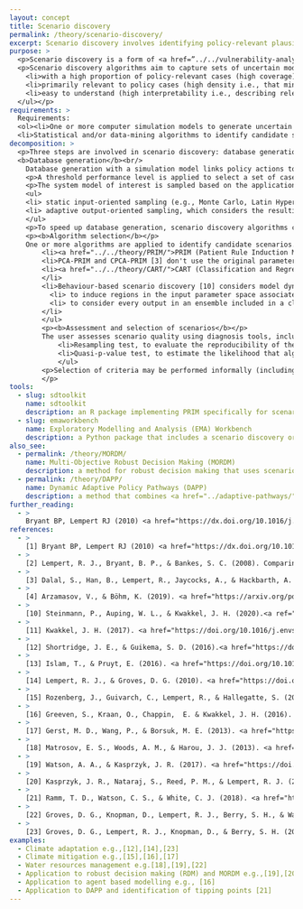 ```yaml
---
layout: concept
title: Scenario discovery
permalink: /theory/scenario-discovery/
excerpt: Scenario discovery involves identifying policy-relevant plausible future scenarios as a form of vulnerability analysis or to identify a limited number of future scenarios to focus on
purpose: >
  <p>Scenario discovery is a form of <a href=”../../vulnerability-analysis”>vulnerability analysis</a>. It is a participatory computer-assisted scenario development approach used to summarise multiple plausible future scenarios and identify scenarios relevant to the design and choice of policies. Such policy relevant scenarios consist of sets of future states of the world representing vulnerabilities for the proposed policy i.e., either conditions in which a policy may fail to meet its performance goals or in which its performance deviates significantly from the optimum policy [1].</p>
  <p>Scenario discovery algorithms aim to capture sets of uncertain model input parameter values:<ul>
    <li>with a high proportion of policy-relevant cases (high coverage),</li>
    <li>primarily relevant to policy cases (high density i.e., that minimise decision-irrelevant inputs within a region), and</li> 
    <li>easy to understand (high interpretability i.e., describing relevant parameter dimensions with influential input parameters for an output) [2].</li>
  </ul></p>
requirements: >
  Requirements:
  <ol><li>One or more computer simulation models to generate uncertain model input parameters datasets,</li>
  <li>Statistical and/or data-mining algorithms to identify candidate scenarios,</li> <li>Diagnostic tools for evaluating the significance of the parameter constraints proposed by scenario discovery algorithms [1]</li></ol>
decomposition: >
  <p>Three steps are involved in scenario discovery: database generation, algorithm selection, and scenario assessment and selection.</p>
  <b>Database generation</b><br/>
    Database generation with a simulation model links policy actions to consequences of interest, with each scenario described by a vector representing a particular point in a dimensional space of uncertain model input parameters. 
    <p>A threshold performance level is applied to select a set of cases of interest, using some policy-relevant criteria [1]. To avoid aggregation of performance criteria, scenario discovery has also been applied to multiple performance metrics separately, yielding a set of scenarios, explicitly describing the sensitivity of scenario discovery results to the choice of different metrics [12].</p>
    <p>The system model of interest is sampled based on the application of an experimental design over the uncertain inputs for a candidate strategy, e.g. using the <a href="../../tools/emaworkbench/">Exploratory Modelling & Analysis Workbench</a> [11]. Two approaches to sampling include [13]: </p>
    <ul>
    <li> static input-oriented sampling (e.g., Monte Carlo, Latin Hypercube sampling, criterion based sampling) which consider the input space without considering the resulting output space.</li>
    <li> adaptive output-oriented sampling, which considers the resulting output space and a dynamical approach to complex issues or system non-linearities, e.g. using a roughness measure to characterise the dynamic complexity of simulation runs and direct the adaptive sampling process to potentially areas of interest in the output space [13]</li>
    </ul>
    <p>To speed up database generation, scenario discovery algorithms can also be used with "surrogate models" or "meta-models" that provide a faster running model that is trained to replicate the relationship between inputs and outputs, e.g. with PRIM using "rule extraction" [4].</p>
    <p><b>Algorithm selection</b></p>
    One or more algorithms are applied to identify candidate scenarios. Each algorithm can define groups of scenarios in their own way.<ul>
        <li><a href="../../theory/PRIM/">PRIM (Patient Rule Induction Method)</a> identifies "boxes" in parameter space, i.e. bounds on parameter values within which scenarios meet some pre-defined criteria. PRIM is a bump-hunting (activity region finding) algorithm used to achieve a desired balance between coverage, density and interpretability.</li>
        <li>PCA-PRIM and CPCA-PRIM [3] don't use the original parameters, but instead identify boxes using orthogonal rotations obtained through principal component analysis (PCA), optionally with constraints to improve interpretability. This may improve density and coverage of boxes.</li>
        <li><a href="../../theory/CART/">CART (Classification and Regression Tree)</a> is a classification algorithm that typically provide outputs as a decision tree. The algorithm successively partitions the input space with a sequence of binary splits. Discovered scenarios are therefore described by a sequence of classification rules.
        </li>
        <li>Behaviour-based scenario discovery [10] considers model dynamics over time based on the use of time series clustering during the scenario discovery algorithms' identification stage to identify common macro-level behaviours in the ensemble of output time series. Two interests of the approach are:<ol>
          <li> to induce regions in the input parameter space associated with model behaviours over time rather than considering a static state of the model.</li>
          <li> to consider every output in an ensemble included in a cluster and mapped to a region (box) in the input parameter space, rather than a small subset.</li>
        </li>
        </ul>
        <p><b>Assessment and selection of scenarios</b></p>
        The user assesses scenario quality using diagnosis tools, including measures of coverage, density and interpretabiliy, to improve understanding of the identified scenarios and evaluate the ability of the algorithm to characterise cases of interest in the database. Diagnostic tools include [1]:<ul>
            <li>Resampling test, to evaluate the reproducibility of the scenario discovery algorithm results.</li>
            <li>Quasi-p-value test, to estimate the likelihood that algorithm constrains some parameter by chance.</li>
            </ul>
        <p>Selection of criteria may be performed informally (including drawing on diagnosis metrics) or formally, e.g. based on the consideration of utility scores for failure scenarios [1].
        </p>
tools:
  - slug: sdtoolkit
    name: sdtoolkit
    description: an R package implementing PRIM specifically for scenario discovery
  - slug: emaworkbench
    name: Exploratory Modelling and Analysis (EMA) Workbench
    description: a Python package that includes a scenario discovery oriented implementation of PRIM.
also_see:
  - permalink: /theory/MORDM/
    name: Multi-Objective Robust Decision Making (MORDM)
    description: a method for robust decision making that uses scenario discovery
  - permalink: /theory/DAPP/
    name: Dynamic Adaptive Policy Pathways (DAPP)
    description: a method that combines <a href="../adaptive-pathways/">adaptive pathways</a> and Dynamic Adaptive Planning (DAP), and can use scenario discovery to identify tipping points.
further_reading:
  - >
    Bryant BP, Lempert RJ (2010) <a href="https://dx.doi.org/10.1016/j.techfore.2009.08.002">Thinking inside the box: A participatory, computer-assisted approach to scenario discovery.</a> Technological Forecasting and Social Change, 77(1), 34–49. doi:10.1016/j.techfore.2009.08.002
references:
  - >
    [1] Bryant BP, Lempert RJ (2010) <a href="https://dx.doi.org/10.1016/j.techfore.2009.08.002">Thinking inside the box: A participatory, computer-assisted approach to scenario discovery.</a> Technological Forecasting and Social Change, 77(1), 34–49. doi:10.1016/j.techfore.2009.08.002
  - >
    [2] Lempert, R. J., Bryant, B. P., & Bankes, S. C. (2008). Comparing algorithms for scenario discovery. RAND, Santa Monica, CA.
  - >
    [3] Dalal, S., Han, B., Lempert, R., Jaycocks, A., & Hackbarth, A. (2013) <a href="https://doi.org/10.1016/j.envsoft.2013.05.013">. Improving scenario discovery using orthogonal rotations.</a> Environmental Modelling & Software, 48, 49–64.
  - >
    [4] Arzamasov, V., & Böhm, K. (2019). <a href="https://arxiv.org/pdf/1910.01713v1.pdf">Scenario Discovery via Rule Extraction</a>. ArXiv Preprint ArXiv:1910.01713.
  - >
    [10] Steinmann, P., Auping, W. L., & Kwakkel, J. H. (2020).<a ref="https://doi.org/10.1016/j.techfore.2020.120052"> Behavior-based scenario discovery using time series clustering.</a> Technological Forecasting and Social Change, 156, 120052.
  - >
    [11] Kwakkel, J. H. (2017). <a href="https://doi.org/10.1016/j.envsoft.2017.06.054">The Exploratory Modeling Workbench: An open source toolkit for exploratory modeling, scenario discovery, and (multi-objective) robust decision making. </a> Environmental Modelling & Software, 96, 239–250.
  - >
    [12] Shortridge, J. E., & Guikema, S. D. (2016).<a href="https://doi.org/10.1111/risa.12582"> Scenario Discovery with Multiple Criteria: An Evaluation of the Robust Decision-Making Framework for Climate Change Adaptation.</a> Risk Analysis, 36(12), 2298–2312.
  - >
    [13] Islam, T., & Pruyt, E. (2016). <a href="https://doi.org/10.1016/j.envsoft.2015.09.014">Scenario generation using adaptive sampling: The case of resource scarcity. </a> Environmental Modelling & Software, 79, 285–299.
  - >
    [14] Lempert, R. J., & Groves, D. G. (2010). <a href="https://doi.org/10.1016/j.techfore.2010.04.007">Identifying and evaluating robust adaptive policy responses to climate change for water management agencies in the American west. </a>Technological Forecasting and Social Change, 77(6), 960–974.
  - >
    [15] Rozenberg, J., Guivarch, C., Lempert, R., & Hallegatte, S. (2014).<a href="https://doi.org/10.1007/s10584-013-0904-3"> Building SSPs for climate policy analysis: A scenario elicitation methodology to map the space of possible future challenges to mitigation and adaptation. </a> Climatic Change, 122(3), 509–522.
  - >
    [16] Greeven, S., Kraan, O., Chappin,  E. & Kwakkel, J. H. (2016). <a href="https://doi.org/10.18564/jasss.3134"> The Emergence of Climate Change Mitigation Action by Society: An Agent-Based Scenario Discovery Study. </a> Journal of Artificial Societies and Social Simulation, 19(3), 9.
  - >
    [17] Gerst, M. D., Wang, P., & Borsuk, M. E. (2013). <a href="https://doi.org/10.1016/j.envsoft.2012.09.001">Discovering plausible energy and economic futures under global change using multidimensional scenario discovery. </a> Environmental Modelling & Software, 44, 76–86.
  - >
    [18] Matrosov, E. S., Woods, A. M., & Harou, J. J. (2013). <a href="https://doi.org/10.1016/j.jhydrol.2013.03.006">Robust Decision Making and Info-Gap Decision Theory for water resource system planning. </a> Journal of Hydrology, 494, 43–58.
  - >
    [19] Watson, A. A., & Kasprzyk, J. R. (2017). <a href="https://doi.org/10.1016/j.envsoft.2016.12.001">Incorporating deeply uncertain factors into the many objective search process. </a> Environmental Modelling & Software, 89, 159–171.
  - >
    [20] Kasprzyk, J. R., Nataraj, S., Reed, P. M., & Lempert, R. J. (2013). <a href="https://doi.org/10.1016/j.envsoft.2012.12.007">Many objective robust decision making for complex environmental systems undergoing change.</a> Environmental Modelling & Software, 42, 55–71.
  - >
    [21] Ramm, T. D., Watson, C. S., & White, C. J. (2018). <a href="https://doi.org/10.1016/j.compenvurbsys.2018.01.002">Describing adaptation tipping points in coastal flood risk management.</a> Computers, Environment and Urban Systems, 69, 74–86.
  - >
    [22] Groves, D. G., Knopman, D., Lempert, R. J., Berry, S. H., & Wainfan, L. (2008). <a href="https://www.rand.org/pubs/technical_reports/TR505.html">Presenting Uncertainty About Climate Change to Water-Resource Managers: A Summary of Workshops with the Inland Empire Utilities Agency. </a> RAND Corporation.
  - >
    [23] Groves, D. G., Lempert, R. J., Knopman, D., & Berry, S. H. (2008). <a href="https://www.rand.org/pubs/documented_briefings/DB550.html">Preparing for an Uncertain Future Climate in the Inland Empire: Identifying Robust Water-Management Strategies.</a> RAND Corporation.
examples:
  - Climate adaptation e.g.,[12],[14],[23]
  - Climate mitigation e.g.,[15],[16],[17]
  - Water resources management e.g.[18],[19],[22]
  - Application to robust decision making (RDM) and MORDM e.g.,[19],[20]
  - Application to agent based modelling e.g., [16]
  - Application to DAPP and identification of tipping points [21]
---
```

